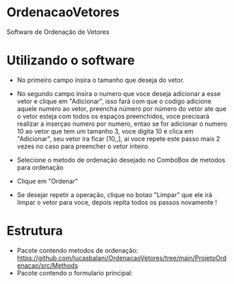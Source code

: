 # OrdenacaoVetores
Software de Ordenação de Vetores

# Utilizando o software
- No primeiro campo insira o tamanho que deseja do vetor.

- No segundo campo insira o numero que voce deseja adicionar a esse vetor e clique
em "Adicionar", isso fará com que o codigo adicione aquele numero ao vetor, preencha
número por número do vetor ate que o vetor esteja com todos os espaços preenchidos,
voce precisará realizar a inserçao numero por numero, entao se for adicionar o numero 10
ao vetor que tem um tamanho 3, voce digita 10 e clica em "Adicionar", seu vetor ira ficar
[10,,], ai voce repete este passo mais 2 vezes no caso para preencher o vetor inteiro.

- Selecione o metodo de ordenação desejado no ComboBox de metodos para ordenação

- Clique em "Ordenar"

- Se desejar repetir a operação, clique no botao "Limpar" que ele irá limpar o vetor para voce,
depois repita todos os passos novamente !

# Estrutura
- Pacote contendo metodos de ordenação: https://github.com/lucasbalani/OrdenacaoVetores/tree/main/ProjetoOrdenacao/src/Methods
- Pacote contendo o formulario principal: 
